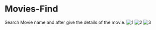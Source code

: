 # Movies-Find
Search Movie name and after give the details of the movie.
![1](https://github.com/user-attachments/assets/44f6a2e0-526a-4dc3-b266-76ca7e5470db)
![2](https://github.com/user-attachments/assets/cc35b96e-81fd-47a8-a1b0-3c1c6d41e93a)
![3](https://github.com/user-attachments/assets/dac589c7-82da-470a-b80c-fe31ab5b67cf)
